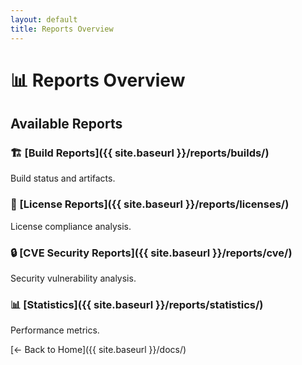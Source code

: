 ```yaml
---
layout: default
title: Reports Overview
---
```


# 📊 Reports Overview

## Available Reports

### 🏗️ [Build Reports]({{ site.baseurl }}/reports/builds/)
Build status and artifacts.

### 📄 [License Reports]({{ site.baseurl }}/reports/licenses/)  
License compliance analysis.

### 🔒 [CVE Security Reports]({{ site.baseurl }}/reports/cve/)
Security vulnerability analysis.

### 📊 [Statistics]({{ site.baseurl }}/reports/statistics/)
Performance metrics.

[← Back to Home]({{ site.baseurl }}/docs/)